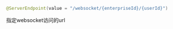 ```kotlin
@ServerEndpoint(value = "/websocket/{enterpriseId}/{userId}")
```
指定websocket访问的url










